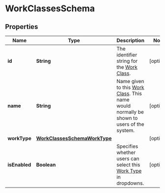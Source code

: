 

# WorkClassesSchema


## Properties

| Name | Type | Description | Notes |
|------------ | ------------- | ------------- | -------------|
|**id** | **String** | The identifier string for the [Work Class](https://developers.intellihr.io/docs/v1/). |  [optional] |
|**name** | **String** | Name given to this [Work Class](https://developers.intellihr.io/docs/v1/). This name would normally be shown to users of the system. |  [optional] |
|**workType** | [**WorkClassesSchemaWorkType**](WorkClassesSchemaWorkType.md) |  |  [optional] |
|**isEnabled** | **Boolean** | Specifies whether users can select this [Work Type](https://developers.intellihr.io/docs/v1/) in dropdowns. |  [optional] |




